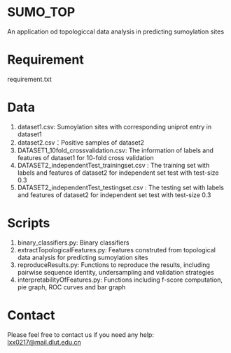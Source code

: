 # SUMO_TOP
An application od topologiccal data analysis in predicting sumoylation sites

# Requirement
requirement.txt

# Data
1. dataset1.csv: Sumoylation sites with corresponding uniprot entry in dataset1
2. dataset2.csv：Positive samples of dataset2
3. DATASET1_10fold_crossvalidation.csv: The information of labels and features of dataset1 for 10-fold cross validation
4. DATASET2_independentTest_trainingset.csv : The training set with labels and features of dataset2 for independent set test with test-size 0.3
5. DATASET2_independentTest_testingset.csv : The testing set with labels and features of dataset2 for independent set test with test-size 0.3

# Scripts
1. binary_classifiers.py: Binary classifiers 
2. extractTopologicalFeatures.py: Features construted from topological data analysis for predicting sumoylation sites
3. reproduceResults.py: Functions to reproduce the results, including pairwise sequence identity, undersampling and validation strategies
4. interpretabilityOfFeatures.py: Functions including f-score computation, pie graph, ROC curves and bar graph

# Contact 
Please feel free to contact us if you need any help: lxx0217@mail.dlut.edu.cn
